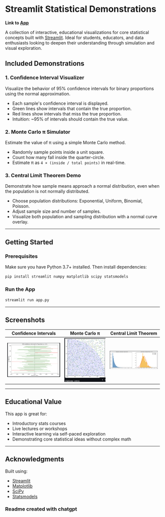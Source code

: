 # Streamlit Statistical Demonstrations

**Link to [App](https://blank-app-pctuuyjof7r.streamlit.app/)**

A collection of interactive, educational visualizations for core statistical concepts built with [Streamlit](https://streamlit.io/). Ideal for students, educators, and data enthusiasts looking to deepen their understanding through simulation and visual exploration.

## Included Demonstrations

### 1. **Confidence Interval Visualizer**
Visualize the behavior of 95% confidence intervals for binary proportions using the normal approximation.

- Each sample's confidence interval is displayed.
- Green lines show intervals that contain the true proportion.
- Red lines show intervals that miss the true proportion.
- Intuition: ~95% of intervals should contain the true value.

### 2. **Monte Carlo π Simulator**
Estimate the value of π using a simple Monte Carlo method.

- Randomly sample points inside a unit square.
- Count how many fall inside the quarter-circle.
- Estimate π as `4 × (inside / total points)` in real-time.

### 3. **Central Limit Theorem Demo**
Demonstrate how sample means approach a normal distribution, even when the population is not normally distributed.

- Choose population distributions: Exponential, Uniform, Binomial, Poisson.
- Adjust sample size and number of samples.
- Visualize both population and sampling distribution with a normal curve overlay.

---

## Getting Started

### Prerequisites

Make sure you have Python 3.7+ installed. Then install dependencies:

```bash
pip install streamlit numpy matplotlib scipy statsmodels
```

### Run the App

```bash
streamlit run app.py
```

---

## Screenshots

| Confidence Intervals | Monte Carlo π | Central Limit Theorem |
|----------------------|----------------|-------------------------|
| ![Confidence Interval](./confidence_interval_sim.png) | ![Monte Carlo Pi](./monte_carlo_sim.png) | ![CLT](./clt_sim.png) |
---

## Educational Value

This app is great for:
- Introductory stats courses
- Live lectures or workshops
- Interactive learning via self-paced exploration
- Demonstrating core statistical ideas without complex math
---

## Acknowledgments

Built using:
- [Streamlit](https://streamlit.io/)
- [Matplotlib](https://matplotlib.org/)
- [SciPy](https://www.scipy.org/)
- [Statsmodels](https://www.statsmodels.org/)

### Readme created with chatgpt
